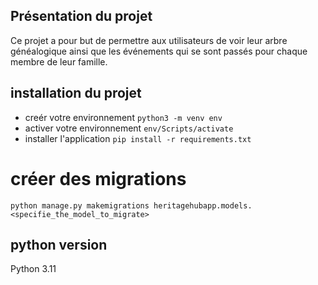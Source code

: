 ## Présentation du projet

Ce projet a pour but de permettre aux utilisateurs de voir leur arbre généalogique ainsi que les événements qui se sont passés pour
chaque membre de leur famille.

## installation du projet

- creér votre environnement ``python3 -m venv env ``
- activer votre environnement ``env/Scripts/activate ``
- installer l'application ``pip install -r requirements.txt ``

# créer des migrations

`` python manage.py makemigrations heritagehubapp.models.<specifie_the_model_to_migrate> ``

## python version
Python 3.11
